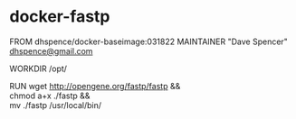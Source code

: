 # docker-fastp

FROM dhspence/docker-baseimage:031822
MAINTAINER "Dave Spencer" <dhspence@gmail.com>

WORKDIR /opt/

RUN wget http://opengene.org/fastp/fastp && \
    chmod a+x ./fastp && \
    mv ./fastp /usr/local/bin/



